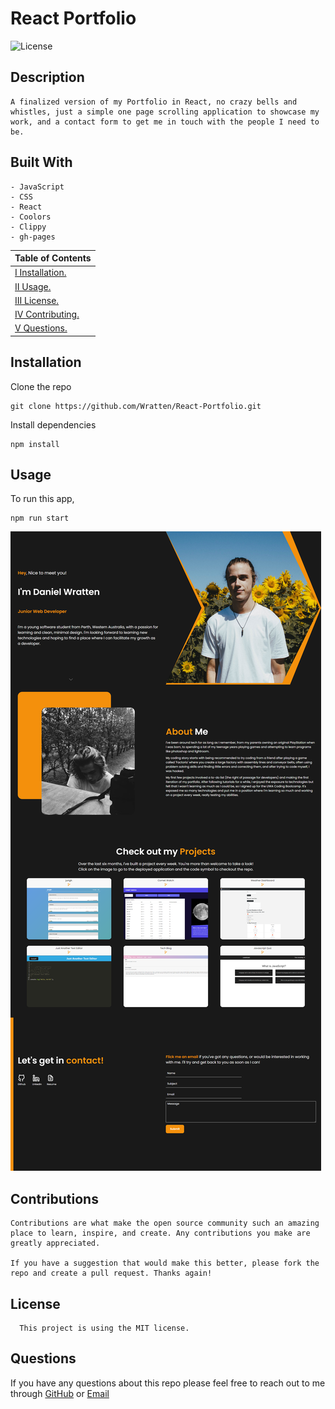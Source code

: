 # React Portfolio

![License](https://img.shields.io/badge/License-MIT-blue)

## Description

    A finalized version of my Portfolio in React, no crazy bells and whistles, just a simple one page scrolling application to showcase my work, and a contact form to get me in touch with the people I need to be.

## Built With

```
- JavaScript
- CSS
- React
- Coolors
- Clippy
- gh-pages
```

| Table of Contents                 |
| --------------------------------- |
| [I Installation.](#installation)  |
| [II Usage.](#usage)               |
| [III License.](#licenses)         |
| [IV Contributing.](#contributing) |
| [V Questions.](#questions)        |

## Installation

Clone the repo

    git clone https://github.com/Wratten/React-Portfolio.git

Install dependencies

    npm install

## Usage

To run this app,

    npm run start

![Demo photo](/assets/react-portfolio.png)

## Contributions

    Contributions are what make the open source community such an amazing place to learn, inspire, and create. Any contributions you make are greatly appreciated.

    If you have a suggestion that would make this better, please fork the repo and create a pull request. Thanks again!

## License

      This project is using the MIT license.

## Questions

If you have any questions about this repo please feel free to reach out to me through [GitHub](https://github.com/Wratten) or [Email](mailto:daniel.wratten@gmail.com)

